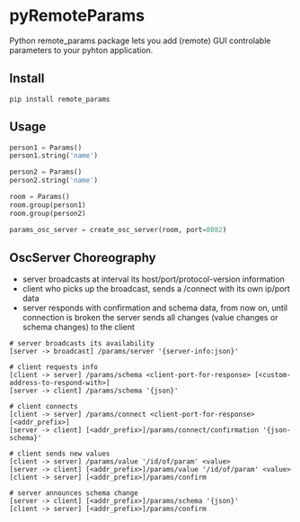 # pyRemoteParams
<!-- [![Build Status](https://travis-ci.org/markkorput/pyevento.svg)](https://travis-ci.org/markkorput/pyevento) -->


Python remote_params package lets you add (remote) GUI controlable parameters to your pyhton application.

## Install

```shell
pip install remote_params
```

## Usage

```python
person1 = Params()
person1.string('name')

person2 = Params()
person2.string('name')

room = Params()
room.group(person1)
room.group(person2)

params_osc_server = create_osc_server(room, port=8082)
```

## OscServer Choreography

 - server broadcasts at interval its host/port/protocol-version information
 - client who picks up the broadcast, sends a /connect with its own ip/port data
 - server responds with confirmation and schema data, from now on, until connection is broken the server sends all changes (value changes or schema changes) to the client

```
# server broadcasts its availability
[server -> broadcast] /params/server '{server-info:json}'

# client requests info
[client -> server] /params/schema <client-port-for-response> [<custom-address-to-respond-with>]
[server -> client] /params/schema '{json}'

# client connects
[client -> server] /params/connect <client-port-for-response> [<addr_prefix>]
[server -> client] [<addr_prefix>]/params/connect/confirmation '{json-schema}'

# client sends new values
[client -> server] /params/value '/id/of/param' <value>
[server -> client] [<addr_prefix>]/params/value '/id/of/param' <value>
[client -> server] [<addr_prefix>]/params/confirm

# server announces schema change
[server -> client] [<addr_prefix>]/params/schema '{json}'
[client -> server] [<addr_prefix>]/params/confirm
```


